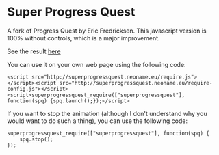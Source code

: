 Super Progress Quest
====================

A fork of Progress Quest by Eric Fredricksen. This javascript version is 100% without controls, which is a major improvement.

See the result [here](http://superprogressquest.neoname.eu)

You can use it on your own web page using the following code:

    <script src="http://superprogressquest.neoname.eu/require.js"></script><script src="http://superprogressquest.neoname.eu/require-config.js"></script><script>superprogressquest_require(["superprogressquest"], function(spq) {spq.launch();});</script>

If you want to stop the animation (although I don't understand why you would want to
do such a thing), you can use the following code:

    superprogressquest_require(["superprogressquest"], function(spq) {
        spq.stop();
    });

